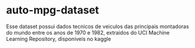# auto-mpg-dataset

Esse dataset possui dados tecnicos de veiculos das principais montadoras do mundo entre os anos de 1970 e 1982, extraidos do UCI Machine Learning Repository, disponiveis no kaggle
